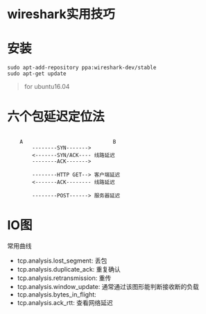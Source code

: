 # wireshark实用技巧

# 安装

```
sudo apt-add-repository ppa:wireshark-dev/stable
sudo apt-get update
```

> for ubuntu16.04


# 六个包延迟定位法

```

   	A						      B
		--------SYN------->
		<-------SYN/ACK---- 线路延迟
		--------ACK------->

		--------HTTP GET--> 客户端延迟
		<-------ACK-------- 线路延迟

		--------POST------> 服务器延迟

```

# IO图

常用曲线

- tcp.analysis.lost_segment: 丢包
- tcp.analysis.duplicate_ack: 重复确认
- tcp.analysis.retransmission: 重传
- tcp.analysis.window_update: 通常通过该图形能判断接收断的负载
- tcp.analysis.bytes_in_flight: 
- tcp.analysis.ack_rtt: 查看网络延迟
